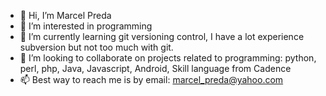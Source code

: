 - 👋 Hi, I’m Marcel Preda
- 👀 I’m interested in programming
- 🌱 I’m currently learning git versioning control, I have a lot experience subversion but not too much with git.
- 💞️ I’m looking to collaborate on projects related to programming: python, perl, php, Java, Javascript, Android, Skill language from Cadence
- 📫 Best way to reach me is by email: marcel_preda@yahoo.com 

<!---
marcelpreda/marcelpreda is a ✨ special ✨ repository because its `README.md` (this file) appears on your GitHub profile.
You can click the Preview link to take a look at your changes.
--->
